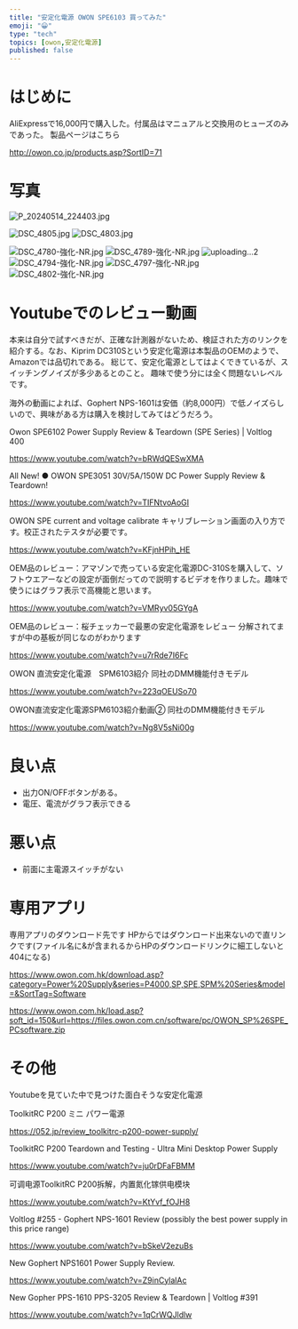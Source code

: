 ```yaml
---
title: "安定化電源 OWON SPE6103 買ってみた"
emoji: "😀"
type: "tech"
topics: [owon,安定化電源]
published: false
---
```

# はじめに

AliExpressで16,000円で購入した。付属品はマニュアルと交換用のヒューズのみであった。
製品ページはこちら

http://owon.co.jp/products.asp?SortID=71

# 写真
![P_20240514_224403.jpg](https://qiita-image-store.s3.ap-northeast-1.amazonaws.com/0/2146151/22996063-c24f-def2-c285-1e81b163390a.jpeg)

![DSC_4805.jpg](https://qiita-image-store.s3.ap-northeast-1.amazonaws.com/0/2146151/34209969-84ef-a218-ff16-ec84f70b5cad.jpeg)
![DSC_4803.jpg](https://qiita-image-store.s3.ap-northeast-1.amazonaws.com/0/2146151/8f992315-601a-45e6-e747-7d6c6af4b01d.jpeg)

![DSC_4780-強化-NR.jpg](https://qiita-image-store.s3.ap-northeast-1.amazonaws.com/0/2146151/1c74fb74-bf61-f798-eee0-8a09110902cf.jpeg)
![DSC_4789-強化-NR.jpg](https://qiita-image-store.s3.ap-northeast-1.amazonaws.com/0/2146151/68637aab-a2ac-ce3b-0e57-1b68df7fb381.jpeg)
![uploading...2]()
![DSC_4794-強化-NR.jpg](https://qiita-image-store.s3.ap-northeast-1.amazonaws.com/0/2146151/66c9d5a3-3975-3737-7745-e3a329850362.jpeg)
![DSC_4797-強化-NR.jpg](https://qiita-image-store.s3.ap-northeast-1.amazonaws.com/0/2146151/ada585e8-3a9e-350f-63af-4085344b1875.jpeg)
![DSC_4802-強化-NR.jpg](https://qiita-image-store.s3.ap-northeast-1.amazonaws.com/0/2146151/ad5f6294-84cf-e5dd-ae06-825c5b086aa6.jpeg)

# Youtubeでのレビュー動画
本来は自分で試すべきだが、正確な計測器がないため、検証された方のリンクを紹介する。なお、Kiprim DC310Sという安定化電源は本製品のOEMのようで、Amazonでは品切れである。
総じて、安定化電源としてはよくできているが、スイッチングノイズが多少あるとのこと。
趣味で使う分には全く問題ないレベルです。

海外の動画によれば、Gophert NPS-1601は安価（約8,000円）で低ノイズらしいので、興味がある方は購入を検討してみてはどうだろう。

Owon SPE6102 Power Supply Review & Teardown (SPE Series) | Voltlog 400

https://www.youtube.com/watch?v=bRWdQESwXMA

All New! ● OWON SPE3051 30V/5A/150W DC Power Supply Review & Teardown!

https://www.youtube.com/watch?v=TIFNtvoAoGI

OWON SPE current and voltage calibrate
キャリブレーション画面の入り方です。校正されたテスタが必要です。

https://www.youtube.com/watch?v=KFjnHPih_HE


OEM品のレビュー：アマゾンで売っている安定化電源DC-310Sを購入して、ソフトウエアーなどの設定が面倒だってので説明するビデオを作りました。趣味で使うにはグラフ表示で高機能と思います。

https://www.youtube.com/watch?v=VMRyv05GYgA


OEM品のレビュー：桜チェッカーで最悪の安定化電源をレビュー
分解されてますが中の基板が同じなのがわかります

https://www.youtube.com/watch?v=u7rRde7I6Fc


OWON 直流安定化電源　SPM6103紹介
同社のDMM機能付きモデル

https://www.youtube.com/watch?v=223qOEUSo70

OWON直流安定化電源SPM6103紹介動画②
同社のDMM機能付きモデル

https://www.youtube.com/watch?v=Ng8V5sNi00g

# 良い点

- 出力ON/OFFボタンがある。
- 電圧、電流がグラフ表示できる

# 悪い点

- 前面に主電源スイッチがない

# 専用アプリ
専用アプリのダウンロード先です
HPからではダウンロード出来ないので直リンクです(ファイル名に&が含まれるからHPのダウンロードリンクに細工しないと404になる)

https://www.owon.com.hk/download.asp?category=Power%20Supply&series=P4000,SP,SPE,SPM%20Series&model=&SortTag=Software

https://www.owon.com.hk/load.asp?soft_id=150&url=https://files.owon.com.cn/software/pc/OWON_SP%26SPE_PCsoftware.zip

# その他

Youtubeを見ていた中で見つけた面白そうな安定化電源

ToolkitRC P200 ミニ パワー電源

https://052.jp/review_toolkitrc-p200-power-supply/

ToolkitRC P200 Teardown and Testing - Ultra Mini Desktop Power Supply

https://www.youtube.com/watch?v=ju0rDFaFBMM

可调电源ToolkitRC P200拆解，内置氮化镓供电模块

https://www.youtube.com/watch?v=KtYvf_fOJH8


Voltlog #255 - Gophert NPS-1601 Review (possibly the best power supply in this price range)

https://www.youtube.com/watch?v=bSkeV2ezuBs

New Gophert NPS1601 Power Supply Review.

https://www.youtube.com/watch?v=Z9inCylalAc


New Gopher PPS-1610 PPS-3205 Review & Teardown | Voltlog #391

https://www.youtube.com/watch?v=1qCrWQJldlw

